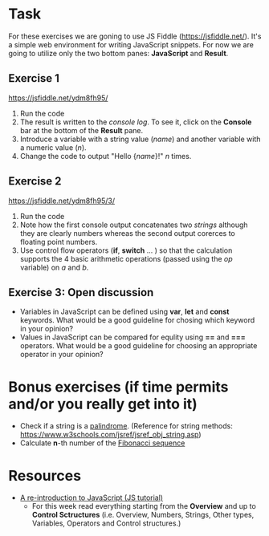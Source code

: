 # Task

For these exercises we are goning to use JS Fiddle (https://jsfiddle.net/). It's a simple web environment for writing JavaScript snippets.
For now we are going to utilize only the two bottom panes: **JavaScript** and **Result**.

## Exercise 1

https://jsfiddle.net/ydm8fh95/
1. Run the code
2. The result is written to the *console log*. To see it, click on the **Console** bar at the bottom of the **Result** pane.
3. Introduce a variable with a string value (*name*) and another variable with a numeric value (*n*).
4. Change the code to output "Hello {*name*}!" *n* times.

## Exercise 2

https://jsfiddle.net/ydm8fh95/3/
1. Run the code 
2. Note how the first console output concatenates two *strings* although they are clearly numbers whereas the second output corerces to floating point numbers.
3. Use control flow operators (**if**, **switch** ... ) so that the calculation supports the 4 basic arithmetic operations (passed using the *op* variable) on *a* and *b*.

## Exercise 3: Open discussion
- Variables in JavaScript can be defined using **var**, **let** and **const** keywords. What would be a good guideline for chosing which keyword in your opinion?
- Values in JavaScript can be compared for equlity using **==** and **===** operators. What would be a good guideline for choosing an appropriate operator in your opinion?

# Bonus exercises (if time permits and/or you really get into it)
- Check if a string is a [palindrome](https://www.dictionary.com/browse/palindrome). (Reference for string methods: https://www.w3schools.com/jsref/jsref_obj_string.asp)
- Calculate **n**-th number of the [Fibonacci sequence](https://www.mathsisfun.com/numbers/fibonacci-sequence.html#:~:text=It%20is%20that%20simple!,out%20the%20next%20few%20numbers%3F)

# Resources
* [A re-introduction to JavaScript (JS tutorial)](https://developer.mozilla.org/en-US/docs/Web/JavaScript/A_re-introduction_to_JavaScript)
  *  For this week read everything starting from the **Overview** and up to **Control Sctructures** (i.e. Overview, Numbers, Strings, Other types, Variables, Operators and Control structures.)
